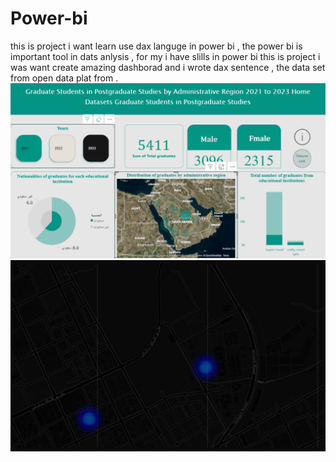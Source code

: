 # Power-bi
this is project i want learn use dax languge in power bi , the power bi is important tool in dats anlysis , for my i have slills in power bi this is project i was want create amazing dashborad and i wrote dax sentence , the data set from open data plat from .  
![image1](https://github.com/Meshal-Css/Power-bi/blob/main/power%20bi%20image%20dashborad.png)
![image2](https://github.com/Meshal-Css/streamlit-pothole-dashboard/blob/main/image2.jpg)
